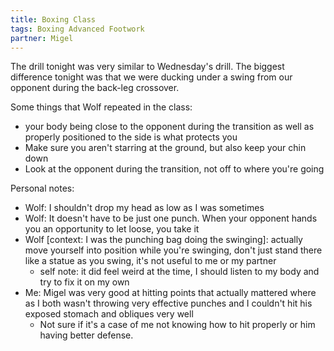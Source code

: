 ```yaml
---
title: Boxing Class
tags: Boxing Advanced Footwork
partner: Migel
---
```


The drill tonight was very similar to Wednesday's drill. 
The biggest difference tonight was that we were ducking under a swing from our opponent during the back-leg crossover. 

Some things that Wolf repeated in the class:
* your body being close to the opponent during the transition as well as properly positioned to the side is what protects you
* Make sure you aren't starring at the ground, but also keep your chin down
* Look at the opponent during the transition, not off to where you're going

Personal notes:
* Wolf: I shouldn't drop my head as low as I was sometimes
* Wolf: It doesn't have to be just one punch. When your opponent hands you an opportunity to let loose, you take it
* Wolf [context: I was the punching bag doing the swinging]: actually move yourself into position while you're swinging, don't just stand there like a statue as you swing, it's not useful to me or my partner
  * self note: it did feel weird at the time, I should listen to my body and try to fix it on my own
* Me: Migel was very good at hitting points that actually mattered where as I both wasn't throwing very effective punches and I couldn't hit his exposed stomach and obliques very well
  * Not sure if it's a case of me not knowing how to hit properly or him having better defense.
